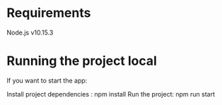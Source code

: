 
# Requirements
Node.js v10.15.3

# Running the project local
If you want to start the app:

Install project dependencies : npm install
Run the project: npm run start